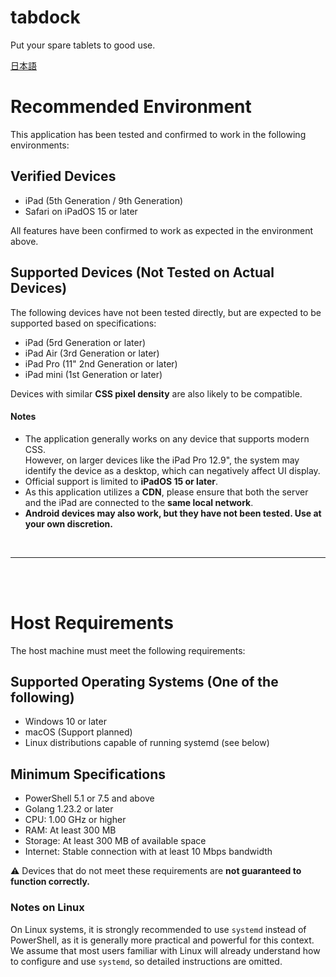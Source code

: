 # tabdock
Put your spare tablets to good use.<br>

[日本語](README_ja.md)

# Recommended Environment
This application has been tested and confirmed to work in the following environments:

## Verified Devices
- iPad (5th Generation / 9th Generation)
- Safari on iPadOS 15 or later

All features have been confirmed to work as expected in the environment above.

## Supported Devices (Not Tested on Actual Devices)
The following devices have not been tested directly, but are expected to be supported based on specifications:

- iPad (5rd Generation or later)
- iPad Air (3rd Generation or later)
- iPad Pro (11" 2nd Generation or later)
- iPad mini (1st Generation or later)

Devices with similar **CSS pixel density** are also likely to be compatible.

#### Notes
- The application generally works on any device that supports modern CSS.  
  However, on larger devices like the iPad Pro 12.9", the system may identify the device as a desktop, which can negatively affect UI display.
- Official support is limited to **iPadOS 15 or later**.
- As this application utilizes a **CDN**, please ensure that both the server and the iPad are connected to the **same local network**.
- **Android devices may also work, but they have not been tested. Use at your own discretion.**

<br>

---

<br>
<br>

# Host Requirements
The host machine must meet the following requirements:

## Supported Operating Systems (One of the following)
- Windows 10 or later
- macOS (Support planned)
- Linux distributions capable of running systemd (see below)

## Minimum Specifications
- PowerShell 5.1 or 7.5 and above
- Golang 1.23.2 or later
- CPU: 1.00 GHz or higher
- RAM: At least 300 MB
- Storage: At least 300 MB of available space
- Internet: Stable connection with at least 10 Mbps bandwidth

⚠️ Devices that do not meet these requirements are **not guaranteed to function correctly.**

### Notes on Linux
On Linux systems, it is strongly recommended to use `systemd` instead of PowerShell, as it is generally more practical and powerful for this context.<br>
We assume that most users familiar with Linux will already understand how to configure and use `systemd`, so detailed instructions are omitted.